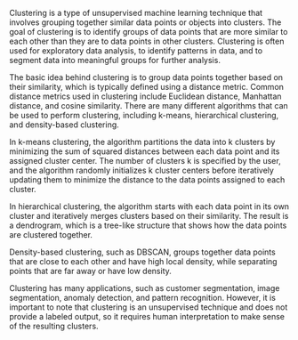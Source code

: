Clustering is a type of unsupervised machine learning technique that involves grouping together similar data points or objects into clusters. The goal of clustering is to identify groups of data points that are more similar to each other than they are to data points in other clusters. Clustering is often used for exploratory data analysis, to identify patterns in data, and to segment data into meaningful groups for further analysis.

The basic idea behind clustering is to group data points together based on their similarity, which is typically defined using a distance metric. Common distance metrics used in clustering include Euclidean distance, Manhattan distance, and cosine similarity. There are many different algorithms that can be used to perform clustering, including k-means, hierarchical clustering, and density-based clustering.

In k-means clustering, the algorithm partitions the data into k clusters by minimizing the sum of squared distances between each data point and its assigned cluster center. The number of clusters k is specified by the user, and the algorithm randomly initializes k cluster centers before iteratively updating them to minimize the distance to the data points assigned to each cluster.

In hierarchical clustering, the algorithm starts with each data point in its own cluster and iteratively merges clusters based on their similarity. The result is a dendrogram, which is a tree-like structure that shows how the data points are clustered together.

Density-based clustering, such as DBSCAN, groups together data points that are close to each other and have high local density, while separating points that are far away or have low density.

Clustering has many applications, such as customer segmentation, image segmentation, anomaly detection, and pattern recognition. However, it is important to note that clustering is an unsupervised technique and does not provide a labeled output, so it requires human interpretation to make sense of the resulting clusters.
